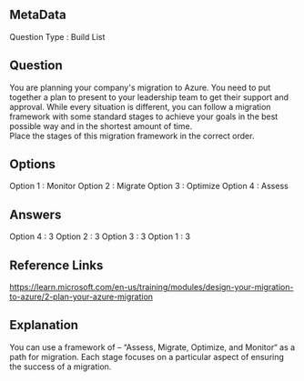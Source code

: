 ## MetaData
Question Type : Build List

## Question
You are planning your company's migration to Azure. You need to put together a plan to present to your leadership team to get their support and approval. While every situation is different, you can follow a migration framework with some standard stages to achieve your goals in the best possible way and in the shortest amount of time.<br>Place the stages of this migration framework in the correct order. 

## Options
Option 1 : Monitor 
Option 2 : Migrate 
Option 3 : Optimize 
Option 4 : Assess 


## Answers
Option 4 : 3
Option 2 : 3
Option 3 : 3
Option 1 : 3


## Reference Links
https://learn.microsoft.com/en-us/training/modules/design-your-migration-to-azure/2-plan-your-azure-migration  

## Explanation
You can use a framework of – “Assess, Migrate, Optimize, and Monitor“ as a path for migration. Each stage focuses on a particular aspect of ensuring the success of a migration. 

